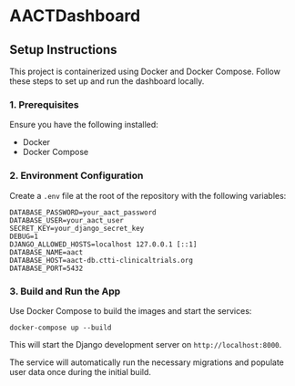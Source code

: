 # AACTDashboard

## Setup Instructions

This project is containerized using Docker and Docker Compose. Follow these steps to set up and run the dashboard locally.

### 1. Prerequisites

Ensure you have the following installed:

- Docker
- Docker Compose

### 2. Environment Configuration

Create a `.env` file at the root of the repository with the following variables:

```
DATABASE_PASSWORD=your_aact_password
DATABASE_USER=your_aact_user
SECRET_KEY=your_django_secret_key
DEBUG=1
DJANGO_ALLOWED_HOSTS=localhost 127.0.0.1 [::1]
DATABASE_NAME=aact
DATABASE_HOST=aact-db.ctti-clinicaltrials.org
DATABASE_PORT=5432
```

### 3. Build and Run the App

Use Docker Compose to build the images and start the services:

```
docker-compose up --build
```

This will start the Django development server on `http://localhost:8000`.

The service will automatically run the necessary migrations and populate user data once during the initial build.
